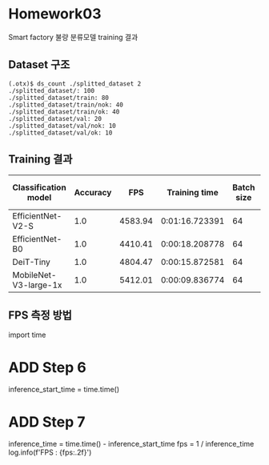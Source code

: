 # Homework03
Smart factory 불량 분류모델 training 결과

## Dataset 구조
```
(.otx)$ ds_count ./splitted_dataset 2
./splitted_dataset/: 100
./splitted_dataset/train: 80
./splitted_dataset/train/nok: 40
./splitted_dataset/train/ok: 40
./splitted_dataset/val: 20
./splitted_dataset/val/nok: 10
./splitted_dataset/val/ok: 10
```

## Training 결과
|Classification model|Accuracy|FPS|Training time|Batch size|Learning rate|Other hyper-prams|
|----|----|----|----|----|----|----|
|EfficientNet-V2-S|1.0|4583.94|0:01:16.723391|64|0.0071| |
|EfficientNet-B0|1.0|4410.41|0:00:18.208778|64|0.0049| |
|DeiT-Tiny|1.0|4804.47|0:00:15.872581|64|0.0001| |
|MobileNet-V3-large-1x|1.0|5412.01|0:00:09.836774|64|0.0058| |


## FPS 측정 방법
import time

# ADD Step 6
inference_start_time = time.time()

# ADD Step 7
inference_time = time.time() - inference_start_time
fps = 1 / inference_time
log.info(f'FPS : {fps:.2f}')
